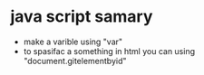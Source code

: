# java script samary

- make a varible using "var" 
- to spasifac a something in html you can using "document.gitelementbyid"
